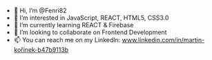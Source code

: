 - 👋 Hi, I’m @Fenri82
- 👀 I’m interested in JavaScript, REACT, HTML5, CSS3.0
- 🌱 I’m currently learning REACT & Firebase
- 💞️ I’m looking to collaborate on Frontend Development
- 📫 You can reach me on my LinkedIn: www.linkedin.com/in/martin-kořínek-b47b9113b

<!---
Fenri82/Fenri82 is a ✨ special ✨ repository because its `README.md` (this file) appears on your GitHub profile.
You can click the Preview link to take a look at your changes.
--->
